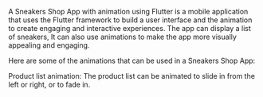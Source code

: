 A Sneakers Shop App with animation using Flutter is a mobile application that uses the Flutter framework to build a user interface and the animation to create engaging and interactive experiences. The app can display a list of sneakers, It can also use animations to make the app more visually appealing and engaging.

Here are some of the animations that can be used in a Sneakers Shop App:

Product list animation: The product list can be animated to slide in from the left or right, or to fade in.
